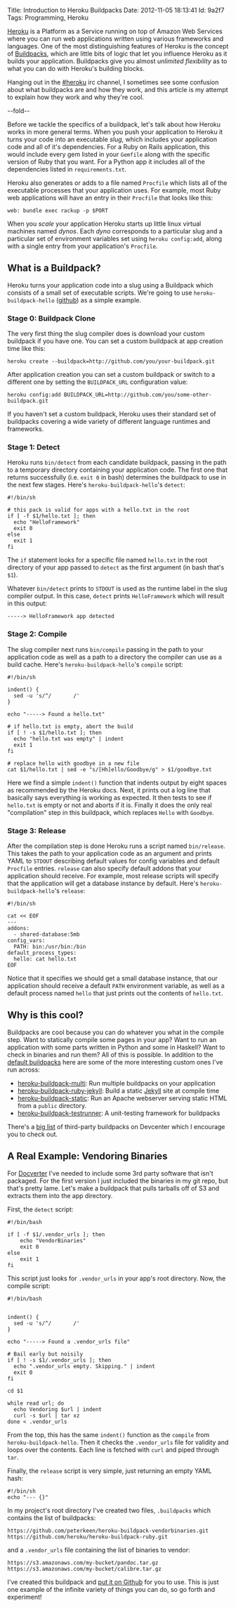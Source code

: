 Title: Introduction to Heroku Buildpacks
Date:  2012-11-05 18:13:41
Id:    9a2f7
Tags:  Programming, Heroku

[Heroku][] is a Platform as a Service running on top of Amazon Web Services where you can run web applications written using various frameworks and languages. One of the most distinguishing features of Heroku is the concept of [Buildpacks][buildpack-devcenter], which are little bits of logic that let you influence Heroku as it builds your application. Buildpacks give you almost *unlimited flexibility* as to what you can do with Heroku's building blocks. 

Hanging out in the [#heroku][irc] irc channel, I sometimes see some confusion about what buildpacks are and how they work, and this article is my attempt to explain how they work and why they're cool.

[Heroku]: http://www.heroku.com
[buildpack-devcenter]: https://devcenter.heroku.com/articles/buildpacks
[irc]: http://webchat.freenode.net/?channels=heroku

--fold--

Before we tackle the specifics of a buildpack, let's talk about how Heroku works in more general terms. When you push your application to Heroku it turns your code into an executable *slug*, which includes your application code and all of it's dependencies. For a Ruby on Rails application, this would include every gem listed in your `Gemfile` along with the specific version of Ruby that you want. For a Python app it includes all of the dependencies listed in `requirements.txt`.

Heroku also generates or adds to a file named `Procfile` which lists all of the executable processes that your application uses. For example, most Ruby web applications will have an entry in their `Procfile` that looks like this:

```
web: bundle exec rackup -p $PORT
```

When you *scale* your application Heroku starts up little linux virtual machines named *dynos*. Each *dyno* corresponds to a particular slug and a particular set of environment variables set using `heroku config:add`, along with a single entry from your application's `Procfile`.

## What is a Buildpack?

Heroku turns your application code into a slug using a Buildpack which consists of a small set of executable scripts. We're going to use `heroku-buildpack-hello` ([github][heroku-buildpack-hello]) as a simple example.

### Stage 0: Buildpack Clone

The very first thing the slug compiler does is download your custom buildpack if you have one. You can set a custom buildpack at app creation time like this:

```
heroku create --buildpack=http://github.com/you/your-buildpack.git
```

After application creation you can set a custom buildpack or switch
to a different one by setting the `BUILDPACK_URL` configuration value:

```
heroku config:add BUILDPACK_URL=http://github.com/you/some-other-buildpack.git
```

If you haven't set a custom buildpack, Heroku uses their standard set
of buildpacks covering a wide variety of different language runtimes
and frameworks.

### Stage 1: Detect

Heroku runs `bin/detect` from each candidate buildpack, passing in the path to a temporary directory containing your application code. The first one that returns successfully (i.e. `exit 0` in bash) determines the buildpack to use in the next few stages. Here's `heroku-buildpack-hello`'s `detect`:

```
#!/bin/sh

# this pack is valid for apps with a hello.txt in the root
if [ -f $1/hello.txt ]; then
  echo "HelloFramework"
  exit 0
else
  exit 1
fi
```

The `if` statement looks for a specific file named `hello.txt` in the root directory of your app passed to `detect` as the first argument (in bash that's `$1`). 

Whatever `bin/detect` prints to `STDOUT` is used as the runtime label in the slug compiler output. In this case, `detect` prints `HelloFramework` which will result in this output:

```
-----> HelloFramework app detected
```

### Stage 2: Compile

The slug compiler next runs `bin/compile` passing in the path to your application code as well as a path to a directory the compiler can use as a build cache. Here's `heroku-buildpack-hello`'s `compile` script:

```
#!/bin/sh

indent() {
  sed -u 's/^/       /'
}

echo "-----> Found a hello.txt"

# if hello.txt is empty, abort the build
if [ ! -s $1/hello.txt ]; then
  echo "hello.txt was empty" | indent
  exit 1
fi

# replace hello with goodbye in a new file
cat $1/hello.txt | sed -e "s/[Hh]ello/Goodbye/g" > $1/goodbye.txt
```

Here we find a simple `indent()` function that indents output by eight spaces as recommended by the Heroku docs. Next, it prints out a log line that basically says everything is working as expected. It then tests to see if `hello.txt` is empty or not and aborts if it is. Finally it does the only real "compilation" step in this buildpack, which replaces `Hello` with `Goodbye`.

### Stage 3: Release

After the compilation step is done Heroku runs a script named `bin/release`. This takes the path to your application code as an argument and prints YAML to `STDOUT` describing default values for config variables and default `Procfile` entries. `release` can also specify default addons that your application should receive. For example, most release scripts will specify that the application will get a database instance by default. Here's `heroku-buildpack-hello`'s `release`:

```
#!/bin/sh

cat << EOF
---
addons:
  - shared-database:5mb
config_vars:
  PATH: bin:/usr/bin:/bin
default_process_types:
  hello: cat hello.txt
EOF
```

Notice that it specifies we should get a small database instance, that our application should receive a default `PATH` environment variable, as well as a default process named `hello` that just prints out the contents of `hello.txt`.

## Why is this cool?

Buildpacks are cool because you can do whatever you what in the compile step. Want to statically compile some pages in your app? Want to run an application with some parts written in Python and some in Haskell? Want to check in binaries and run them? All of this is possible. In addition to the [default buildpacks][defaults] here are some of the more interesting custom ones I've run across:

* [heroku-buildpack-multi][]: Run multiple buildpacks on your application
* [heroku-buildpack-ruby-jekyll][]: Build a static [Jekyll][] site at compile time
* [heroku-buildpack-static][]: Run an Apache webserver serving static HTML from a `public` directory.
* [heroku-buildpack-testrunner][]: A unit-testing framework for buildpacks

There's a [big list][third-party] of third-party buildpacks on Devcenter which I encourage you to check out.

## A Real Example: Vendoring Binaries

For [Docverter][] I've needed to include some 3rd party software that isn't packaged. For the first version I just included the binaries in my git repo, but that's pretty lame. Let's make a buildpack that pulls tarballs off of S3 and extracts them into the app directory.

First, the `detect` script:

```
#!/bin/bash

if [ -f $1/.vendor_urls ]; then
    echo "VendorBinaries"
    exit 0
else
    exit 1
fi
```

This script just looks for `.vendor_urls` in your app's root directory. Now, the compile script:

```
#!/bin/bash


indent() {
  sed -u 's/^/       /'
}

echo "-----> Found a .vendor_urls file"

# Bail early but noisily
if [ ! -s $1/.vendor_urls ]; then
  echo ".vendor_urls empty. Skipping." | indent
  exit 0
fi

cd $1

while read url; do
  echo Vendoring $url | indent
  curl -s $url | tar xz
done < .vendor_urls
```

From the top, this has the same `indent()` function as the `compile` from `heroku-buildpack-hello`. Then it checks the `.vendor_urls` file for validity and loops over the contents. Each line is fetched with `curl` and piped through `tar`.

Finally, the `release` script is very simple, just returning an empty YAML hash:

```
#!/bin/sh
echo "--- {}"
```

In my project's root directory I've created two files, `.buildpacks` which contains the list of buildpacks:

```
https://github.com/peterkeen/heroku-buildpack-vendorbinaries.git
https://github.com/heroku/heroku-buildpack-ruby.git
```

and a `.vendor_urls` file containing the list of binaries to vendor:

```
https://s3.amazonaws.com/my-bucket/pandoc.tar.gz
https://s3.amazonaws.com/my-bucket/calibre.tar.gz
```

I've created this buildpack and [put it on Github][heroku-buildpack-vendorbinaries] for you to use. This is just one example of the infinite variety of things you can do, so go forth and experiment!

[Docverter]: http://www.docverter.com
[defaults]: https://devcenter.heroku.com/articles/buildpacks#default-buildpacks
[heroku-buildpack-multi]: https://github.com/ddollar/heroku-buildpack-multi
[heroku-buildpack-hello]: https://github.com/heroku/heroku-buildpack-helo
[heroku-buildpack-ruby-jekyll]: https://github.com/mattmanning/heroku-buildpack-ruby-jekyll
[Jekyll]: https://github.com/mojombo/jekyll
[heroku-buildpack-static]: https://github.com/craigkerstiens/heroku-buildpack-static
[heroku-buildpack-testrunner]: https://github.com/ryanbrainard/heroku-buildpack-testrunner
[heroku-buildpack-vendorbinaries]: https://github.com/peterkeen/heroku-buildpack-vendorbinaries.git
[third-party]: https://devcenter.heroku.com/articles/third-party-buildpacks